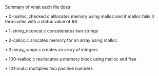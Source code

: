 Summary of what each file does

• 0-malloc_checked.c alllocates memory using malloc and if malloc fails it terminates with a status value of 98

• 1-string_nconcat.c concatenates two strings

• 2-calloc.c allocates memory for an array using malloc

• 3-array_range.c creates an array of integers

• 100-realloc.c reallocates a memory block using malloc and free

• 101-mul.c multiplies two positive numbers
